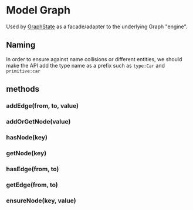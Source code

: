# Model Graph

Used by [GraphState](./GraphState.md) as a facade/adapter to the underlying Graph "engine".

## Naming

In order to ensure against name collisions or different entities, we should make the API add the type name as a prefix such as `type:Car` and `primitive:car`

## methods

### addEdge(from, to, value)

### addOrGetNode(value)

### hasNode(key)

### getNode(key)

### hasEdge(from, to)

### getEdge(from, to)

### ensureNode(key, value)
